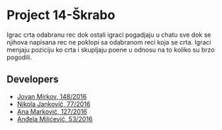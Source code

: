 
# Project 14-Škrabo

Igrac crta odabranu rec dok ostali igraci pogadjaju u chatu sve dok se njihova napisana rec ne poklopi sa odabranom reci koja se crta. Igraci menjaju poziciju ko crta i skupljaju poene u odnosu na to koliko su brzo pogodili.

## Developers

- [Jovan Mirkov, 148/2016](https://gitlab.com/jvn-mirkov)
- [Nikola Janković, 77/2016](https://gitlab.com/gianthead97)
- [Ana Marković, 127/2016](https://gitlab.com/anamarkovic)
- [Anđela Milićević, 53/2016](https://gitlab.com/andjaam)
